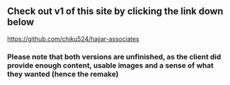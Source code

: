 ## Check out v1 of this site by clicking the link down below

https://github.com/chiku524/hajjar-associates

### Please note that both versions are unfinished, as the client did provide enough content, usable images and a sense of what they wanted (hence the remake)
